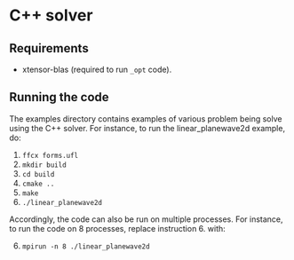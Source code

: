 # C++ solver

## Requirements

- xtensor-blas (required to run `_opt` code).

## Running the code

The examples directory contains examples of various problem being solve using 
the C++ solver. For instance, to run the linear_planewave2d example, do:

1. `ffcx forms.ufl`
2. `mkdir build`
3. `cd build`
4. `cmake ..`
5. `make`
6. `./linear_planewave2d`

Accordingly, the code can also be run on multiple processes. For instance,
to run the code on 8 processes, replace instruction 6. with:

6. `mpirun -n 8 ./linear_planewave2d`

